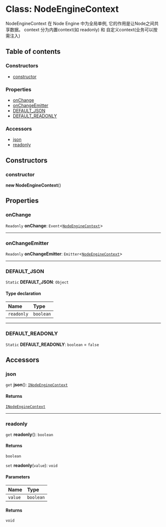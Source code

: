 # Class: NodeEngineContext

NodeEngineContext 在 Node Engine 中为全局单例, 它的作用是让Node之间共享数据。
context 分为内置context(如 readonly) 和 自定义context(业务可以按需注入)

## Table of contents

### Constructors

* [constructor](/en/auto-docs/form-core/classes/NodeEngineContext.md#constructor)

### Properties

* [onChange](/en/auto-docs/form-core/classes/NodeEngineContext.md#onchange)
* [onChangeEmitter](/en/auto-docs/form-core/classes/NodeEngineContext.md#onchangeemitter)
* [DEFAULT\_JSON](/en/auto-docs/form-core/classes/NodeEngineContext.md#default_json)
* [DEFAULT\_READONLY](/en/auto-docs/form-core/classes/NodeEngineContext.md#default_readonly)

### Accessors

* [json](/en/auto-docs/form-core/classes/NodeEngineContext.md#json)
* [readonly](/en/auto-docs/form-core/classes/NodeEngineContext.md#readonly)

## Constructors

### constructor

**new NodeEngineContext**()

## Properties

### onChange

`Readonly` **onChange**: `Event`<[`NodeEngineContext`](/en/auto-docs/form-core/classes/NodeEngineContext.md)>

***

### onChangeEmitter

`Readonly` **onChangeEmitter**: `Emitter`<[`NodeEngineContext`](/en/auto-docs/form-core/classes/NodeEngineContext.md)>

***

### DEFAULT\_JSON

`Static` **DEFAULT\_JSON**: `Object`

#### Type declaration

| Name | Type |
| :------ | :------ |
| `readonly` | `boolean` |

***

### DEFAULT\_READONLY

`Static` **DEFAULT\_READONLY**: `boolean` = `false`

## Accessors

### json

`get` **json**(): [`INodeEngineContext`](/en/auto-docs/form-core/interfaces/INodeEngineContext.md)

#### Returns

[`INodeEngineContext`](/en/auto-docs/form-core/interfaces/INodeEngineContext.md)

***

### readonly

`get` **readonly**(): `boolean`

#### Returns

`boolean`

`set` **readonly**(`value`): `void`

#### Parameters

| Name | Type |
| :------ | :------ |
| `value` | `boolean` |

#### Returns

`void`
